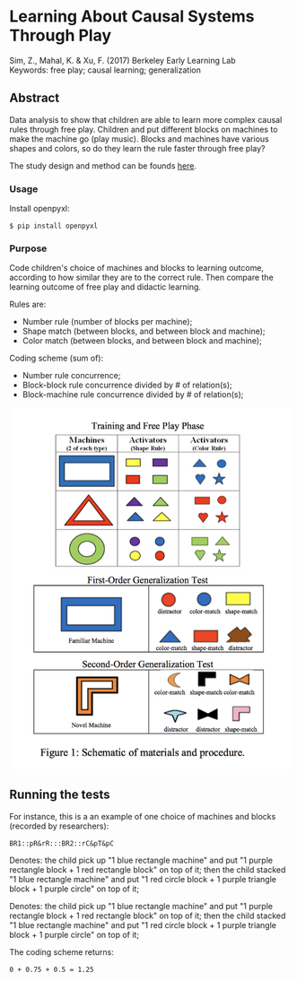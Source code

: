 # Learning About Causal Systems Through Play

Sim, Z., Mahal, K. & Xu, F. (2017) Berkeley Early Learning Lab  
Keywords: free play; causal learning; generalization

## Abstract

Data analysis to show that children are able to learn more complex causal rules through free play. Children and put different blocks on machines to make the machine go (play music). Blocks and machines have various shapes and colors, so do they learn the rule faster through free play? 

The study design and method can be founds [here](http://docs.wixstatic.com/ugd/9f32e5_2732ecc1ff134ea299b72f1316a7bf9b.pdf).  
### Usage

Install openpyxl:

```
$ pip install openpyxl
```

### Purpose

Code children's choice of machines and blocks to learning outcome, according to how similar they are to the correct rule. Then compare the learning outcome of free play and didactic learning.

Rules are:
* Number rule (number of blocks per machine);
* Shape match (between blocks, and between block and machine);
* Color match (between blocks, and between block and machine);

Coding scheme (sum of):
* Number rule concurrence;
* Block-block rule concurrence divided by # of relation(s);
* Block-machine rule concurrence divided by # of relation(s);

<img src="https://raw.githubusercontent.com/lizzij/DDAF/master/freePlayMaterial.png" width="500">

## Running the tests

For instance, this is a an example of one choice of machines and blocks (recorded by researchers): 

```
BR1::pR&rR:::BR2::rC&pT&pC
```
Denotes: the child pick up "1 blue rectangle machine" and put "1 purple rectangle block + 1 red rectangle block" on top of it; then the child stacked "1 blue rectangle machine" and put "1 red circle block + 1 purple triangle block + 1 purple circle" on top of it; 

Denotes: the child pick up "1 blue rectangle machine" and put "1 purple rectangle block + 1 red rectangle block" on top of it; then the child stacked "1 blue rectangle machine" and put "1 red circle block + 1 purple triangle block + 1 purple circle" on top of it; 

The coding scheme returns:
```
0 + 0.75 + 0.5 = 1.25
```
